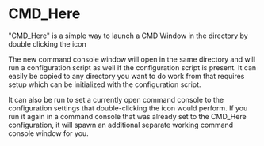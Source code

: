 # CMD_Here
"CMD_Here" is a simple way to launch a CMD Window in the directory by double clicking the icon

The new command console window will open in the same directory and will run a configuration script as well if the configuration script is present.  It can easily be copied to any directory you want to do work from that requires setup which can be initialized with the configuration script.

It can also be run to set a currently open command console to the configuration settings that double-clicking the icon would perform.  If you run it again in a command console that was already set to the CMD_Here configuration, it will spawn an additional separate working command console window for you.
